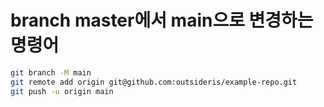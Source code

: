 # branch master에서 main으로 변경하는 명령어



```bash
git branch -M main
git remote add origin git@github.com:outsideris/example-repo.git
git push -u origin main
```

